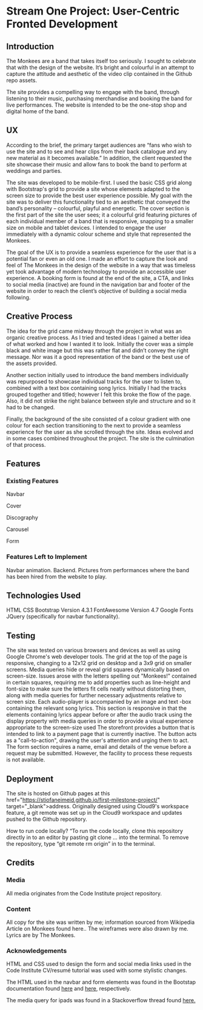 # Stream One Project: User-Centric Fronted Development

## Introduction

The Monkees are a band that takes itself too seriously. I sought to celebrate that with the design of the website. It’s bright and colourful in an attempt to capture the attitude and aesthetic of the video clip contained in the Github repo assets.

The site provides a compelling way to engage with the band, through listening to their music, purchasing merchandise and booking the band for live performances. The website is intended to be the one-stop shop and digital home of the band. 

## UX

 According to the brief, the primary target audiences are “fans who wish to use the site and to see and hear clips from their back catalogue
and any new material as it becomes available.” In addition, the client requested the site showcase their music and allow fans to book the band
to perform at weddings and parties.

The site was developed to be mobile-first. I used the basic CSS grid along with Bootstrap's grid to provide a site whose elements adapted
to the screen size to provide the best user experience possible. My goal with the site was to deliver this functionality tied to an aesthetic that conveyed the band’s personality – colourful, playful and energetic. The cover section is the first part of the site the user sees; it a colourful grid featuring pictures of each individual member of a band that is responsive, snapping to a smaller size on mobile and tablet devices. I intended to engage the user immediately with a dynamic colour scheme and style that represented the Monkees.

The goal of the UX is to provide a seamless experience for the user that is a potential fan or even an old one. I made an effort to capture the look and feel of
The Monkees in the design of the website in a way that was timeless yet took advantage of modern technology to provide an accessible user experience. 
A booking form is found at the end of the site, a CTA, and links to social media (inactive) are found in the navigation bar and footer of the website in order to reach the client’s objective of building a social media following. 

## Creative Process

The idea for the grid came midway through the project in what was an organic creative process. As I tried and tested ideas I gained a better idea of what worked and how I wanted it to look. Initially the cover was a simple black and white image but this was rather flat and didn’t convey the right message. Nor was it a good representation of the band or the best use of the assets provided. 

Another section initially used to introduce the band members individually was repurposed to showcase individual tracks for the user to listen to, combined with a text box containing song lyrics. Initially I had the tracks grouped together and titled; however I felt this broke the flow of the page. Also, it did not strike the right balance between style and structure and so it had to be changed. 

Finally, the background of the site consisted of a colour gradient with one colour for each section transitioning to the next to provide a seamless experience for the user as she scrolled through the site. Ideas evolved and in some cases combined throughout the project. The site is the culmination of that process.

## Features

### Existing Features

Navbar

Cover

Discography

Carousel

Form

### Features Left to Implement

Navbar animation. Backend. Pictures from performances where the band has been hired from the website to play. 

## Technologies Used

HTML
CSS
Bootstrap Version 4.3.1
FontAwesome Version 4.7
Google Fonts
JQuery (specifically for navbar functionality). 

## Testing

The site was tested on various browsers and devices as well as using Google Chrome's web developer tools. The grid at the top of the page is responsive, changing to a 12x12 grid on desktop and a 3x9 grid on smaller screens. Media queries hide or reveal grid squares dynamically based on screen-size. Issues arose with the letters spelling out "Monkees!" contained in certain squares, requiring me to add properties such as line-height and font-size to make sure the letters fit cells neatly without distorting them, along with media queries for further necessary adjustments relative to screen size. 
 Each audio-player is accompanied by an image and text -box containing the relevant song lyrics. This section is responsive in that the elements containing lyrics appear before or after the audio track using the display property with media queries in order to provide a visual experience appropriate to the screen-size used
 The storefront provides a button that is intended to link to a payment page that is currently inactive. The button acts as a "call-to-action", drawing the user's attention and urging them to act.
 The form section requires a name, email and details of the venue before a request may be submitted. However, the facility to process these requests is not available. 

## Deployment

The site is hosted on Github pages at this href="https://stiofaneimeid.github.io/first-milestone-project/" target="_blank">address</a>. Originally designed using Cloud9's workspace feature, a git remote was set up in the Cloud9 workspace and updates pushed to the Github repository. 

How to run code locally? “To run the code locally, clone this repository directly in to an editor by pasting git clone … into the terminal. To remove the repository, type “git remote rm origin” in to the terminal.

## Credits

### Media

All media originates from the Code Institute project repository.

### Content

All copy for the site was written by me; information sourced from Wikipedia Article on Monkees found here.. The wireframes were also drawn by me. Lyrics are by The Monkees. 

### Acknowledgements

HTML and CSS used to design the form and social media links used in the Code Institute CV/resumé tutorial was used with some stylistic changes.

The HTML used in the navbar and form elements was found in the Bootstap documentation found
<a href="https://getbootstrap.com/docs/4.0/components/navbar/" target="_blank">here</a> and <a href="https://getbootstrap.com/docs/4.0/components/carousel/" target="_blank">here</a>, respectively.

The media query for ipads was found in a Stackoverflow thread found <a href="https://stackoverflow.com/questions/41978487/correct-media-query-for-ipad-pro" target="_blank">here.
